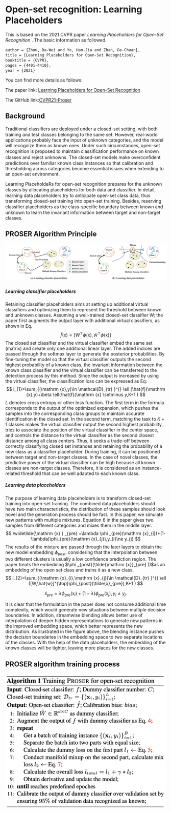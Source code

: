 # Open-set recognition: Learning Placeholders

This is based on the 2021 CVPR paper *Learning Placeholders for Open-Set Recognition* . The basic information as followed.

```
author = {Zhou, Da-Wei and Ye, Han-Jia and Zhan, De-Chuan},
title = {Learning Placeholders for Open-Set Recognition}, 
booktitle = {CVPR}, 
pages = {4401-4410}, 
year = {2021}
```

You can find more details as follows:

The paper link: [Learning Placeholders for Open-Set Recognition](https://openaccess.thecvf.com/content/CVPR2021/papers/Zhou_Learning_Placeholders_for_Open-Set_Recognition_CVPR_2021_paper.pdf)

The GitHub link:[CVPR21-Proser](https://github.com/zhoudw-zdw/CVPR21-Proser)

## Background

Traditional classiﬁers are deployed under a closed-set setting, with both training and test classes belonging to the same set. However, real-world applications probably face the input of unknown categories, and the model will recognize them as known ones. Under such circumstances, open-set recognition is proposed to maintain classiﬁcation performance on known classes and reject unknowns. The closed-set models make overconﬁdent predictions over familiar known class instances so that calibration and thresholding across categories become essential issues when extending to an open-set environment. 

Learning PlaceholdeRs for open-set recognition prepares for the unknown classes by allocating placeholders for both data and classiﬁer. In detail, learning data placeholders try to anticipate open-set class data, thus transforming closed-set training into open-set training. Besides, reserving classiﬁer placeholders as the class-speciﬁc boundary between known and unknown to learn the invariant information between target and non-target classes. 



## PROSER Algorithm Principle

<img src="images/algorithm.png" style="zoom:50%;" />

##### Learning classifier placeholders

Retaining classifier placeholders aims at setting up additional virtual classifiers and optimizing them to represent the threshold between known and unknown classes. Assuming a well-trained closed-set classifier W; the paper first augments the output layer with additional virtual classifiers, as shown in Eq.
$$
\hat{f} (\mathrm {x})=[W^{\top}\phi(\mathrm {x}),\hat{w}^{\top }\phi(\mathrm {x})]
$$
The closed set classifier and the virtual classifier embed the same set (matrix) and create only one additional linear layer. The added indices are passed through the softmax layer to generate the posterior probabilities. By fine-tuning the model so that the virtual classifier outputs the second highest probability of a known class, the invariant information between the known class classifier and the virtual classifier can be transferred to the detection process by this method. Since the output is increased by using the virtual classifier, the classification loss can be expressed as Eq:
$$
l_{1}=\sum_{(\mathrm {x},y)\in \mathcal{D}_{tr}  }^{} \ell (\hat{f}(\mathrm {x},y)+\beta \ell(\hat{f}(\mathrm {x} \setminus  y,K+1 )
$$
$L$ denotes cross entropy or other loss function. The first term in the formula corresponds to the output of the optimized expansion, which pushes the samples into the corresponding class groups to maintain accurate identification in the closed set. In the second term, matching the task to $K+1$ classes makes the virtual classifier output the second highest probability, tries to associate the position of the virtual classifier in the center space, and controls the distance to the virtual classifier as the second closest distance among all class centers. Thus, it seeks a trade-off between correctly classifying closed set instances and retaining the probability of a new class as a classifier placeholder. During training, it can be positioned between target and non-target classes. In the case of novel classes, the predictive power of the virtual classifier can be high because all known classes are non-target classes. Therefore, it is considered as an instance-related threshold that can be well adapted to each known class.

##### Learning data placeholders

The purpose of learning data placeholders is to transform closed-set training into open-set training. The combined data placeholders should have two main characteristics, the distribution of these samples should look novel and the generation process should be fast. In this paper, we simulate new patterns with multiple mixtures. Equation 6 in the paper gives two samples from different categories and mixes them in the middle layer.
$$
\widetilde{\mathrm {x} } _{pre}  =\lambda \phi _{pre}(\mathrm {x}_{i})+(1-\lambda)\phi_{pre}(\mathrm {x}_{j}),y_{i}\ne y_{j}
$$
The results of the mixture are passed through the later layers to obtain the new model embedding $\phi_{post}$. considering that the interpolation between two different clusters is usually a low confidence prediction region. The paper treats the embedding $\phi _{post}(\tilde{\mathrm {x}}_{pre} ))$as an embedding of the open set class and trains it as a new class.
$$
l_{2}=\sum_{(\mathrm {x}_{i},\mathrm {x}_{j})\in \mathcal{D}_{tr}  }^{} \ell ([W,\hat{w}]^{\top}\phi_{post}(\tilde{x}_{pre}),K+1 )
$$

$$
\tilde{x}_{pre}=\lambda\phi_{pre}(\mathrm{x}_{i})+(1-\lambda)\phi_{pre}(\mathrm{x}_{j}),y_{i}\ne y_{j}.
$$

It is clear that the formulation in the paper does not consume additional time complexity, which would generate new situations between multiple decision boundaries. In addition, streamwise blending allows better use of interpolation of deeper hidden representations to generate new patterns in the improved embedding space, which better represents the new distribution. As illustrated in the figure above, the blending instance pushes the decision boundaries in the embedding space to two separate locations of the classes. With the help of the data placeholders, the embedding of the known classes will be tighter, leaving more places for the new classes.



## PROSER algorithm training process

<img src="./images/process.png" style="zoom:50%;" />



